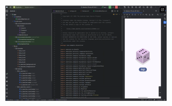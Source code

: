 ![Tugas 4](https://github.com/cashewwww14/Mobile-Programming/blob/a145efc9aa35f69cd19db83808a89002c99a2391/source/tugas4.png?raw=true)
